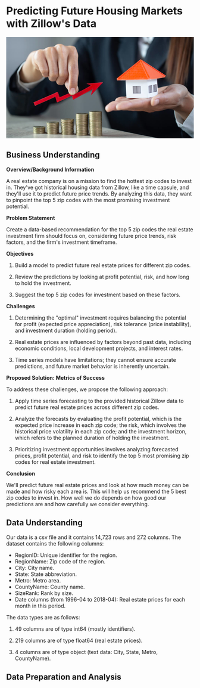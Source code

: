 # **Predicting Future Housing Markets with Zillow's Data**

![alt text](Major-Real-Estate-Market-Predictions-for-the-Next-Half-of-2020-thegem-blog-default-1.jpg)

## **Business Understanding**

**Overview/Background Information**

A real estate company is on a mission to find the hottest zip codes to invest in. They've got historical housing data from Zillow, like a time capsule, and they'll use it to predict future price trends. By analyzing this data, they want to pinpoint the top 5 zip codes with the most promising investment potential.

**Problem Statement**

Create a data-based recommendation for the top 5 zip codes the real estate investment firm should focus on, considering future price trends, risk factors, and the firm's investment timeframe.

**Objectives**

1. Build a model to predict future real estate prices for different zip codes.

2. Review the predictions by looking at profit potential, risk, and how long to hold the investment.

3. Suggest the top 5 zip codes for investment based on these factors.


**Challenges**

1. Determining the "optimal" investment requires balancing the potential for profit (expected price appreciation), risk tolerance (price instability), and investment duration (holding period).

2. Real estate prices are influenced by factors beyond past data, including economic conditions, local development projects, and interest rates.

3. Time series models have limitations; they cannot ensure accurate predictions, and future market behavior is inherently uncertain.


**Proposed Solution: Metrics of Success**

To address these challenges, we propose the following approach:

1. Apply time series forecasting to the provided historical Zillow data to predict future real estate prices across different zip codes.

2. Analyze the forecasts by evaluating the profit potential, which is the expected price increase in each zip code; the risk, which involves the historical price volatility in each zip code; and the investment horizon, which refers to the planned duration of holding the investment.

3. Prioritizing investment opportunities involves analyzing forecasted prices, profit potential, and risk to identify the top 5 most promising zip codes for real estate investment.

**Conclusion**

We'll predict future real estate prices and look at how much money can be made and how risky each area is. This will help us recommend the 5 best zip codes to invest in. How well we do depends on how good our predictions are and how carefully we consider everything.

## **Data Understanding**

Our data is a csv file and it contains 14,723 rows and 272 columns.
The dataset contains the following columns:

- RegionID: Unique identifier for the region.
- RegionName: Zip code of the region.
- City: City name.
- State: State abbreviation.
- Metro: Metro area.
- CountyName: County name.
- SizeRank: Rank by size.
- Date columns (from 1996-04 to 2018-04): Real estate prices for each month in this period.

The data types are as follows:
1. 49 columns are of type int64 (mostly identifiers).

2. 219 columns are of type float64 (real estate prices).

3. 4 columns are of type object (text data: City, State, Metro, CountyName).

## **Data Preparation and Analysis**




